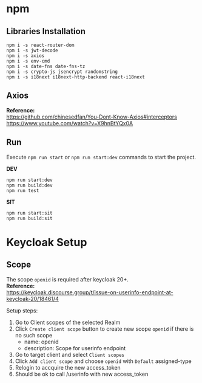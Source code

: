 
# npm
## Libraries Installation

```shell
npm i -s react-router-dom
npm i -s jwt-decode
npm i -s axios
npm i -s env-cmd
npm i -s date-fns date-fns-tz
npm i -s crypto-js jsencrypt randomstring
npm i -s i18next i18next-http-backend react-i18next
```



## Axios
**Reference:**  
https://github.com/chinesedfan/You-Dont-Know-Axios#interceptors  
https://www.youtube.com/watch?v=X9hnBtYQx0A  



## Run
Execute `npm run start` or `npm run start:dev` commands to start the project.  


**DEV**
```shell
npm run start:dev
npm run build:dev
npm run test
```

**SIT**
```shell
npm run start:sit
npm run build:sit
```



# Keycloak Setup
## Scope
The scope `openid` is required after keycloak 20+.  
**Reference:**  
https://keycloak.discourse.group/t/issue-on-userinfo-endpoint-at-keycloak-20/18461/4  

Setup steps:  
1. Go to Client scopes of the selected Realm  
2. Click `Create client scope` button to create new scope `openid` if there is no such scope  
    - name: openid
    - description: Scope for userinfo endpoint  
3. Go to target client and select `Client scopes`  
4. Click `Add client scope` and choose `openid` with `Default` assigned-type
5. Relogin to accquire the new access_token  
6. Should be ok to call /userinfo with new access_token  




